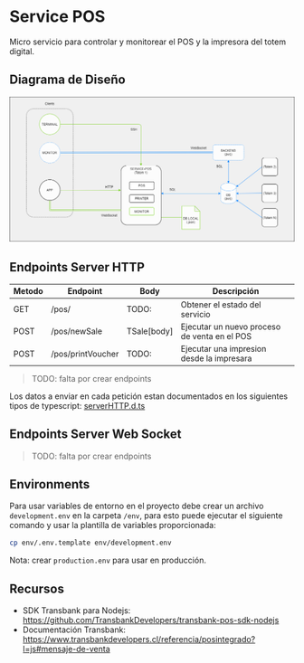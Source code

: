 # Service POS

Micro servicio para controlar y monitorear el POS y la impresora del totem digital.

## Diagrama de Diseño

![./docs/](./docs/integration-pos.drawio.png)

## Endpoints Server HTTP

| Metodo | Endpoint          | Body        | Descripción                                  |
| ------ | ----------------- | ----------- | -------------------------------------------- |
| GET    | /pos/             | TODO:       | Obtener el estado del servicio               |
| POST   | /pos/newSale      | TSale[body] | Ejecutar un nuevo proceso de venta en el POS |
| POST   | /pos/printVoucher | TODO:       | Ejecutar una impresion desde la impresara    |

> TODO: falta por crear endpoints

Los datos a enviar en cada petición estan documentados en los siguientes tipos de typescript:
[serverHTTP.d.ts](./src/@types/serverHTTP.d.ts)

## Endpoints Server Web Socket

> TODO: falta por crear endpoints

## Environments

Para usar variables de entorno en el proyecto debe crear un archivo `development.env` en la carpeta `/env`, para esto
puede ejecutar el siguiente comando y usar la plantilla de variables proporcionada:

```sh
cp env/.env.template env/development.env
```

Nota: crear `production.env` para usar en producción.

## Recursos

- SDK Transbank para Nodejs: https://github.com/TransbankDevelopers/transbank-pos-sdk-nodejs
- Documentación Transbank: https://www.transbankdevelopers.cl/referencia/posintegrado?l=js#mensaje-de-venta
